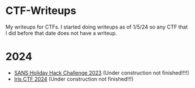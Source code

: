 # CTF-Writeups
My writeups for CTFs. I started doing writeups as of 1/5/24 so any CTF that I did before that date does not have a writeup.
# 2024
- [SANS Holiday Hack Challenge 2023](SANS-Holiday-Hack-2023/Holiday-Hack-2023-Table-of-Contents.md) (Under construction not finished!!!!)
- [Iris CTF 2024](Iris-CTF-2024/Readme.md) (Under construction not finished!!!)
